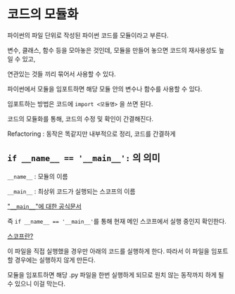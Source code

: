 # 코드의 모듈화



파이썬의 파일 단위로 작성된 파이썬 코드를 모듈이라고 부른다.

변수, 클래스, 함수 등을 모아놓은 것인데, 모듈을 만들어 놓으면 코드의 재사용성도 높일 수 있고,

연관있는 것들 끼리 묶어서 사용할 수 있다.



파이썬에서 모듈을 임포트하면 해당 모듈 안의 변수나 함수를 사용할 수 있다.

임포트하는 방법은 코드에 `import <모듈명>` 을 쓰면 된다.



코드의 모듈화를 통해, 코드의 수정 및 확인이 간결해진다.

Refactoring : 동작은 똑같지만 내부적으로 정리, 코드를 간결하게





## `if __name__ == '__main__':`  의 의미

`__name__` : 모듈의 이름

`__main__` : 최상위 코드가 실행되는 스코프의 이름

["`__main__`"에 대한 공식문서](https://docs.python.org/ko/3/library/__main__.html)



즉 `if __name__ == '__main__'`를 통해 현재 메인 스코프에서 실행 중인지 확인한다.

[스코프란?](https://realpython.com/python-scope-legb-rule/#understanding-scope)

이 파일을 직접 실행했을 경우만 아래의 코드를 실행하게 한다. 따라서 이 파일을 임포트할 경우에는 실행하지 않게 만든다.

모듈을 임포트하면  해당 .py 파일을 한번 실행하게 되므로 원치 않는 동작까지 하게 될 수 있으니 이걸 막는다.

